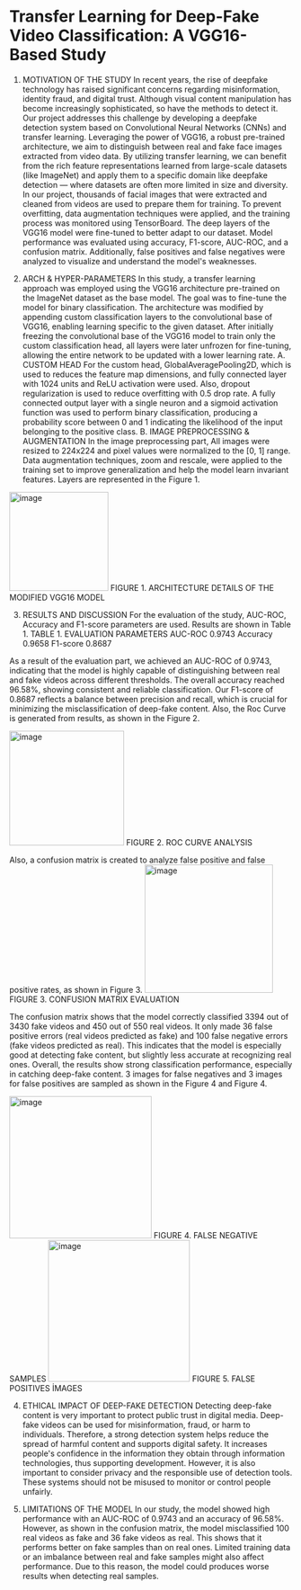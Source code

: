 # Transfer Learning for Deep-Fake Video Classification: A VGG16-Based Study

1.	MOTIVATION OF THE STUDY
In recent years, the rise of deepfake technology has raised significant concerns regarding misinformation, identity fraud, and digital trust. Although visual content manipulation has become increasingly sophisticated, so have the methods to detect it. Our project addresses this challenge by developing a deepfake detection system based on Convolutional Neural Networks (CNNs) and transfer learning. Leveraging the power of VGG16, a robust pre-trained architecture, we aim to distinguish between real and fake face images extracted from video data. By utilizing transfer learning, we can benefit from the rich feature representations learned from large-scale datasets (like ImageNet) and apply them to a specific domain like deepfake detection — where datasets are often more limited in size and diversity. 
In our project, thousands of facial images that were extracted and cleaned from videos are used to prepare them for training. To prevent overfitting, data augmentation techniques were applied, and the training process was monitored using TensorBoard. The deep layers of the VGG16 model were fine-tuned to better adapt to our dataset. Model performance was evaluated using accuracy, F1-score, AUC-ROC, and a confusion matrix. Additionally, false positives and false negatives were analyzed to visualize and understand the model's weaknesses.

2.	ARCH & HYPER-PARAMETERS
In this study, a transfer learning approach was employed using the VGG16 architecture pre-trained on the ImageNet dataset as the base model. The goal was to fine-tune the model for binary classification. The architecture was modified by appending custom classification layers to the convolutional base of VGG16, enabling learning specific to the given dataset. After initially freezing the convolutional base of the VGG16 model to train only the custom classification head, all layers were later unfrozen for fine-tuning, allowing the entire network to be updated with a lower learning rate. 
A. CUSTOM HEAD
For the custom head, GlobalAveragePooling2D, which is used to reduces the feature map dimensions, and fully connected layer with 1024 units and ReLU activation were used. Also, dropout regularization is used to reduce overfitting with 0.5 drop rate. A fully connected output layer with a single neuron and a sigmoid activation function was used to perform binary classification, producing a probability score between 0 and 1 indicating the likelihood of the input belonging to the positive class.
B. IMAGE PREPROCESSING & AUGMENTATION
In the image preprocessing part, All images were resized to 224x224 and pixel values were normalized to the [0, 1] range. Data augmentation techniques, zoom and rescale, were applied to the training set to improve generalization and help the model learn invariant features. Layers are represented in the Figure 1.
<img width="176" alt="image" src="https://github.com/user-attachments/assets/a285f6d5-34ea-412a-a265-042882db1bc7" />
FIGURE 1. ARCHITECTURE DETAILS OF THE MODIFIED VGG16 MODEL

3.	RESULTS AND DISCUSSION
For the evaluation of the study, AUC-ROC, Accuracy and F1-score parameters are used. Results are shown in Table 1. 
TABLE 1. EVALUATION PARAMETERS
AUC-ROC	0.9743
Accuracy	0.9658
F1-score	0.8687

As a result of the evaluation part, we achieved an AUC-ROC of 0.9743, indicating that the model is highly capable of distinguishing between real and fake videos across different thresholds. The overall accuracy reached 96.58%, showing consistent and reliable classification. Our F1-score of 0.8687 reflects a balance between precision and recall, which is crucial for minimizing the misclassification of deep-fake content. Also, the Roc Curve is generated from results, as shown in the Figure 2.

<img width="204" alt="image" src="https://github.com/user-attachments/assets/a9356862-de01-40c0-86d9-a4969b77e392" />
FIGURE 2. ROC CURVE ANALYSIS

Also, a confusion matrix is created to analyze false positive and false positive rates, as shown in Figure 3.
<img width="228" alt="image" src="https://github.com/user-attachments/assets/5d232264-5dc6-4b06-b724-d4bdfaee3ccc" />
FIGURE 3. CONFUSION MATRIX EVALUATION

The confusion matrix shows that the model correctly classified 3394 out of 3430 fake videos and 450 out of 550 real videos. It only made 36 false positive errors (real videos predicted as fake) and 100 false negative errors (fake videos predicted as real). This indicates that the model is especially good at detecting fake content, but slightly less accurate at recognizing real ones. Overall, the results show strong classification performance, especially in catching deep-fake content. 3 images for false negatives and 3 images for false positives are sampled as shown in the Figure 4 and Figure 4.

<img width="253" alt="image" src="https://github.com/user-attachments/assets/881e194e-4997-4093-b3b7-c9a30ec043b4" />
FIGURE 4. FALSE NEGATIVE SAMPLES

<img width="252" alt="image" src="https://github.com/user-attachments/assets/c39dcd9c-0a1f-46ae-9ddd-6166dc685341" />
FIGURE 5. FALSE POSITIVES İMAGES

4.	ETHICAL IMPACT OF DEEP-FAKE DETECTION 
Detecting deep-fake content is very important to protect public trust in digital media. Deep-fake videos can be used for misinformation, fraud, or harm to individuals. Therefore, a strong detection system helps reduce the spread of harmful content and supports digital safety. It increases people's confidence in the information they obtain through information technologies, thus supporting development. However, it is also important to consider privacy and the responsible use of detection tools. These systems should not be misused to monitor or control people unfairly.

5.	LIMITATIONS OF THE MODEL
In our study, the model showed high performance with an AUC-ROC of 0.9743 and an accuracy of 96.58%. However, as shown in the confusion matrix, the model misclassified 100 real videos as fake and 36 fake videos as real. This shows that it performs better on fake samples than on real ones. Limited training data or an imbalance between real and fake samples might also affect performance. Due to this reason, the model could produces worse results when detecting real samples.







